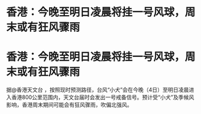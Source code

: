 # 香港：今晚至明日凌晨将挂一号风球，周末或有狂风骤雨

# 香港：今晚至明日凌晨将挂一号风球，周末或有狂风骤雨

据@香港天文台
，按照现时预测路径，台风“小犬”会在今晚（4日）至明日凌晨进入香港800公里范围内，天文台届时会发出一号戒备信号。预计受“小犬”及季候风影响，香港周末期间可能会有狂风骤雨，吹偏北强风。


